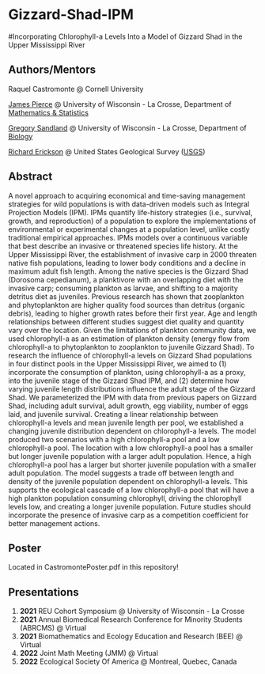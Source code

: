 # Gizzard-Shad-IPM

#Incorporating Chlorophyll-a Levels Into a Model of Gizzard Shad in the Upper Mississippi River

## Authors/Mentors

Raquel Castromonte @ Cornell University

[James Pierce](https://www.uwlax.edu/profile/jpeirce/) @ University of Wisconsin - La Crosse, Department of [Mathematics & Statistics](https://www.uwlax.edu/academics/department/mathematics-and-statistics/)

[Gregory Sandland](https://www.uwlax.edu/profile/gsandland/) @ University of Wisconsin - La Crosse, Department of [Biology](https://www.uwlax.edu/biology/)

[Richard Erickson](https://www.usgs.gov/staff-profiles/richard-erickson) @ United States Geological Survey ([USGS](https://www.usgs.gov/))

## Abstract
A novel approach to acquiring economical and time-saving management strategies for wild populations is with data-driven models such as Integral Projection Models (IPM). IPMs quantify life-history strategies (i.e., survival, growth, and reproduction) of a population to explore the implementations of environmental or experimental changes at a population level, unlike costly traditional empirical approaches. IPMs models over a continuous variable that best describe an invasive or threatened species life history. At the Upper Mississippi River, the establishment of invasive carp in 2000 threaten native fish populations, leading to lower body conditions and a decline in maximum adult fish length. Among the native species is the Gizzard Shad (Dorosoma cepedianum), a planktivore with an overlapping diet with the invasive carp; consuming plankton as larvae, and shifting to a majority detritus diet as juveniles. Previous research has shown that zooplankton and phytoplankton are higher quality food sources than detritus (organic debris), leading to higher growth rates before their first year. Age and length relationships between different studies suggest diet quality and quantity vary over the location. Given the limitations of plankton community data, we used chlorophyll-a as an estimation of plankton density (energy flow from chlorophyll-a to phytoplankton to zooplankton to juvenile Gizzard Shad). To research the influence of chlorophyll-a levels on Gizzard Shad populations in four distinct pools in the Upper Mississippi River, we aimed to (1) incorporate the consumption of plankton, using chlorophyll-a as a proxy, into the juvenile stage of the Gizzard Shad IPM, and (2) determine how varying juvenile length distributions influence the adult stage of the Gizzard Shad. We parameterized the IPM with data from previous papers on Gizzard Shad, including adult survival, adult growth, egg viability, number of eggs laid, and juvenile survival. Creating a linear relationship between chlorophyll-a levels and mean juvenile length per pool, we established a changing juvenile distribution dependent on chlorophyll-a levels. The model produced two scenarios with a high chlorophyll-a pool and a low chlorophyll-a pool. The location with a low chlorophyll-a pool has a smaller but longer juvenile population with a larger adult population. Hence, a high chlorophyll-a pool has a larger but shorter juvenile population with a smaller adult population. The model suggests a trade off between length and density of the juvenile population dependent on chlorophyll-a levels. This supports the ecological cascade of a low chlorophyll-a pool that will have a high plankton population consuming chlorophyll, driving the chlorophyll levels low, and creating a longer juvenile population. Future studies should incorporate the presence of invasive carp as a competition coefficient for better management actions.

## Poster
Located in CastromontePoster.pdf in this repository!

## Presentations

1. **2021** REU Cohort Symposium @ University of Wisconsin - La Crosse
2. **2021** Annual Biomedical Research Conference for Minority Students (ABRCMS) @ Virtual
3. **2021** Biomathematics and Ecology Education and Research (BEE) @ Virtual
4. **2022** Joint Math Meeting (JMM) @ Virtual
5. **2022** Ecological Society Of America @ Montreal, Quebec, Canada
